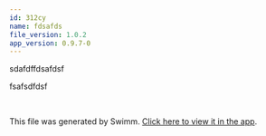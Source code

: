 ```yaml
---
id: 312cy
name: fdsafds
file_version: 1.0.2
app_version: 0.9.7-0
---
```


sdafdffdsafdsf

fsafsdfdsf

<br/>

This file was generated by Swimm. [Click here to view it in the app](https://swimm-web-app.web.app/repos/Z2l0aHViJTNBJTNBVGV0cmlzLS0tVjIlM0ElM0FEYW5pZWxDNw==/docs/312cy).